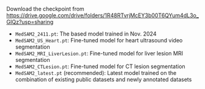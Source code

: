 
Download the checkpoint from https://drive.google.com/drive/folders/1R48RTvrjMcEY3b00T6QYum4dL3o_GIQz?usp=sharing

- `MedSAM2_2411.pt`: The based model trained in Nov. 2024
- `MedSAM2_US_Heart.pt`: Fine-tuned model for heart ultrasound video segmentation
- `MedSAM2_MRI_LiverLesion.pt`: Fine-tuned model for liver lesion MRI segmentation
- `MedSAM2_CTLesion.pt`: Fine-tuned model for CT lesion segmentation
- `MedSAM2_latest.pt` (recommended): Latest model trained on the combination of existing public datasets and newly annotated datasets


